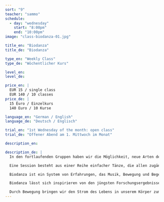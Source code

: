 ```yaml
---
sort: "9"
teacher: "sammo"
schedule:
  - day: "wednesday"
    start: "8:00pm"
    end: "10:00pm"
image: "class-biodanza-01.jpg"

title_en: "Biodanza"
title_de: "Biodanza"

type_en: "Weekly Class"
type_de: "Wöchentlicher Kurs"

level_en:
level_de:

price_en: |
  EUR 15 / single class  
  EUR 140 / 10 classes
price_de: |
  15 Euro / Einzelkurs  
  140 Euro / 10 Kurse

language_en: "German / English"
language_de: "Deutsch / Englisch"

trial_en: "1st Wednesday of the month: open class"
trial_de: "Offener Abend am 1. Mittwoch im Monat"

description_en:

description_de: |
  In den fortlaufenden Gruppen haben wir die Möglichkeit, neue Arten der Bewegung und der subtilen Kommunikation zu üben. Sie erleichtern es Dir, Deine Sensibilität, Zärtlichkeit und den Mut, über Deine Rollen hinaus, einfach Du selbst zu sein, frei und spontan auszudrücken und so zum Genuss des menschlicheren Lebens zurückzufinden.

  Eine Session besteht aus einer Reihe einfacher Tänze, die allen zugänglich sind. Das Wichtige dabei ist die Lust an der Bewegung! Es ist nicht notwendig „tanzen zu können”.

  Biodanza ist ein System von Erfahrungen, das Musik, Bewegung und Begegnungsübungen miteinander kombiniert, um menschliche Potentiale der Vitalität, der Affektivität, Der Kreativität, der Sexualität und der Transzendenz zu entwickeln.

  Biodanza lässt sich inspirieren von den jüngsten Forschungsergebnissen der Neurowissenschaft und der Humanwissenschaften und bietet einen kontinuierlichen Anreiz für freudvolle Bewegung, für die Aufnahme von Beziehungen zu anderen, für den Mut, sich auszudrücken, für die Wahrnehmung des eigenen natürlichen Rhythmus, dafür, das Lebens zu fühlen statt es nur zu denken, für ein Selbstwertgefühl und das Bewusstsein für die eigene Identität.

  Durch Bewegung bringen wir den Strom des Lebens in unserem Körper zum fließen und gestalten im Tanz unseren eigenen Ausdruck von Kraft, Lebendigkeit und Liebe.
---
```

